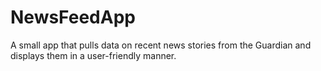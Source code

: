 # NewsFeedApp
A small app that pulls data on recent news stories from the Guardian and displays them in a user-friendly manner.
